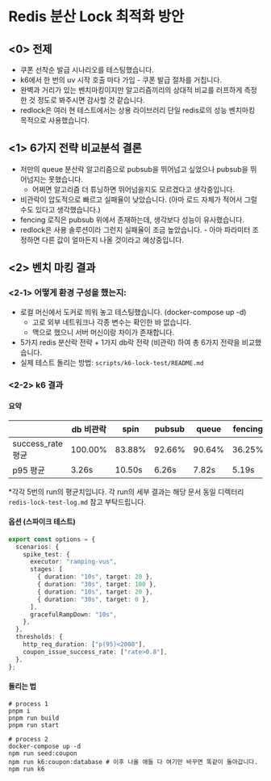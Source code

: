 # Redis 분산 Lock 최적화 방안

## <0> 전제

- 쿠폰 선착순 발급 시나리오를 테스팅했습니다.
- k6에서 한 번의 uv 시작 호출 마다 가입 - 쿠폰 발급 절차를 거칩니다.
- 완벽과 거리가 있는 벤치마킹이지만 알고리즘끼리의 상대적 비교를 러프하게 측정한 것 정도로 봐주시면 감사할 것 같습니다.
- redlock은 여러 현 테스트에서는 상용 라이브러리 단일 redis로의 성능 벤치마킹 목적으로 사용했습니다.

## <1> 6가지 전략 비교분석 결론

- 저만의 queue 분산락 알고리즘으로 pubsub을 뛰어넘고 싶었으나 pubsub을 뛰어넘지는 못했습니다.
  - 어쩌면 알고리즘 더 튜닝하면 뛰어넘을지도 모르겠다고 생각중입니다.
- 비관락이 압도적으로 빠르고 실패율이 낮았습니다. (아마 로드 자체가 적어서 그럴 수도 있다고 생각했습니다.)
- fencing 로직은 pubsub 위에서 존재하는데, 생각보다 성능이 유사했습니다.
- redlock은 사용 솔루션이라 그런지 실패율이 조금 높았습니다. - 아마 파라미터 조정하면 다른 값이 얼마든지 나올 것이라고 예상중입니다.

## <2> 벤치 마킹 결과

### <2-1> 어떻게 환경 구성을 했는지:

- 로컬 머신에서 도커로 띄워 놓고 테스팅했습니다. (docker-compose up -d)
  - 고로 외부 네트워크나 각종 변수는 확인한 바 없습니다.
  - 맥으로 했으니 서버 머신이랑 차이가 존재합니다.
- 5가지 redis 분산락 전략 + 1가지 db락 전략 (비관락) 하여 총 6가지 전략을 비교했습니다.
- 실제 테스트 돌리는 방법: `scripts/k6-lock-test/README.md`

### <2-2> k6 결과

#### 요약

|                   | db 비관락 | spin   | pubsub | queue  | fencing | redlock |
| ----------------- | --------- | ------ | ------ | ------ | ------- | ------- |
| success_rate 평균 | 100.00%   | 83.88% | 92.66% | 90.64% | 36.25%  | 67.50%  |
| p95 평균          | 3.26s     | 10.50s | 6.26s  | 7.82s  | 5.19s   | 3.62s   |

\*각각 5번의 run의 평균치입니다. 각 run의 세부 결과는 해당 문서 동일 디렉터리 `redis-lock-test-log.md` 참고 부탁드립니다.

#### 옵션 (스파이크 테스트)

```ts
export const options = {
  scenarios: {
    spike_test: {
      executor: "ramping-vus",
      stages: [
        { duration: "10s", target: 20 },
        { duration: "30s", target: 100 },
        { duration: "10s", target: 20 },
        { duration: "30s", target: 0 },
      ],
      gracefulRampDown: "10s",
    },
  },
  thresholds: {
    http_req_duration: ["p(95)<2000"],
    coupon_issue_success_rate: ["rate>0.8"],
  },
};
```

#### 돌리는 법

```shell
# process 1
pnpm i
pnpm run build
pnpm run start

# process 2
docker-compose up -d
npm run seed:coupon
npm run k6:coupon:database # 이후 나올 애들 다 여기만 바꾸면 똑같이 돌아갑니다.
npm run k6
```

